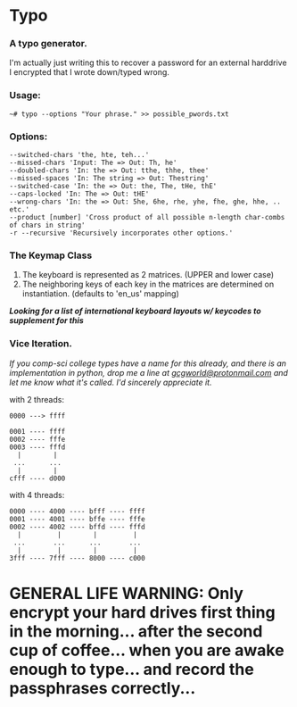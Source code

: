 # Typo

### A typo generator.

I'm actually just writing this to recover a password for an
external harddrive I encrypted that I wrote down/typed wrong.


### Usage:

```~# typo --options "Your phrase." >> possible_pwords.txt```


### Options:

```
--switched-chars 'the, hte, teh...'
--missed-chars 'Input: The => Out: Th, he'
--doubled-chars 'In: the => Out: tthe, thhe, thee'
--missed-spaces 'In: The string => Out: Thestring'
--switched-case 'In: the => Out: the, The, tHe, thE'
--caps-locked 'In: The => Out: tHE'
--wrong-chars 'In: the => Out: 5he, 6he, rhe, yhe, fhe, ghe, hhe, .. etc.'
--product [number] 'Cross product of all possible n-length char-combs of chars in string'
-r --recursive 'Recursively incorporates other options.'
```


### The Keymap Class

1) The keyboard is represented as 2 matrices. (UPPER and lower case)
2) The neighboring keys of each key in the matrices are determined on instantiation. (defaults to 'en_us' mapping)

***Looking for a list of international keyboard layouts w/ keycodes to supplement for this***


### Vice Iteration.

*If you comp-sci college types have a name for this already, and there is an implementation in python, drop me a line at [gcgworld@protonmail.com](mailto:gcgworld@protonmail.com) and let me know what it's called. I'd sincerely appreciate it.*

with 2 threads:

```
0000 ---> ffff

0001 ---- ffff
0002 ---- fffe
0003 ---- fffd
  |        |
 ...      ...
  |        |
cfff ---- d000
```

with 4 threads:

```
0000 ---- 4000 ---- bfff ---- ffff
0001 ---- 4001 ---- bffe ---- fffe
0002 ---- 4002 ---- bffd ---- fffd
  |         |        |         |
 ...       ...      ...       ...
  |         |        |         |
3fff ---- 7fff ---- 8000 ---- c000
```

# GENERAL LIFE WARNING: Only encrypt your hard drives first thing in the morning... after the second cup of coffee... when you are awake enough to type... and record the passphrases correctly...
